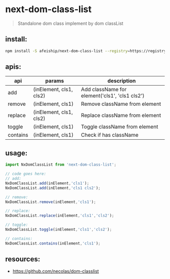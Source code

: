 # next-dom-class-list
> Standalone dom class implement by dom classList

## install:
```bash
npm install -S afeiship/next-dom-class-list --registry=https://registry.npm.taobao.org
```

## apis:
| api      | params                  | description                                    |
|----------|-------------------------|------------------------------------------------|
| add      | (inElement, cls1, cls2) | Add className for element('cls1', 'cls1 cls2') |
| remove   | (inElement, cls1)       | Remove className from element                  |
| replace  | (inElement, cls1, cls2) | Replace className from element                 |
| toggle   | (inElement, cls1)       | Toggle className from element                  |
| contains | (inElement, cls1)       | Check if has className                         |

## usage:
```js
import NxDomClassList from 'next-dom-class-list';

// code goes here:
// add:
NxDomClassList.add(inElement,'cls1');
NxDomClassList.add(inElement,'cls1 cls2');

// remove:
NxDomClassList.remove(inElement,'cls1');

// replace:
NxDomClassList.replace(inElement,'cls1','cls2');

// toggle:
NxDomClassList.toggle(inElement,'cls1','cls2');

// contains:
NxDomClassList.contains(inElement,'cls1');
```

## resources:
- https://github.com/necolas/dom-classlist
